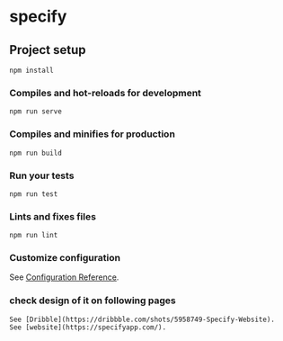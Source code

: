 # specify

## Project setup
```
npm install
```

### Compiles and hot-reloads for development
```
npm run serve
```

### Compiles and minifies for production
```
npm run build
```

### Run your tests
```
npm run test
```

### Lints and fixes files
```
npm run lint
```

### Customize configuration
See [Configuration Reference](https://cli.vuejs.org/config/).
### check design of it on following pages
``` 
See [Dribble](https://dribbble.com/shots/5958749-Specify-Website).
See [website](https://specifyapp.com/).
```
